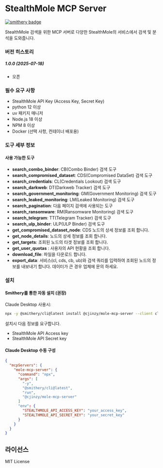 # StealthMole MCP Server

[![smithery badge](https://smithery.ai/badge/@cjinzy/mole-mcp-server)](https://smithery.ai/server/@cjinzy/mole-mcp-server)

StealthMole 검색을 위한 MCP 서버로 다양한 StealthMole의 서비스에서 검색 및 분석을 도와줍니다.

### 버전 히스토리

##### 1.0.0 (2025-07-18)

- 오픈

### 필수 요구 사항

- StealthMole API Key (Access Key, Secret Key)
- python 12 이상
- uv 패키지 매니저
- Node.js 18 이상
- NPM 8 이상
- Docker (선택 사항, 컨테이너 배포용)

### 도구 세부 정보

#### 사용 가능한 도구

- **search_combo_binder**: CB(Combo Binder) 검색 도구
- **search_compromised_dataset**: CDS(Compromised DataSet) 검색 도구
- **search_credentials**: CL(Credentials Lookout) 검색 도구
- **search_darkweb**: DT(Darkweb Tracker) 검색 도구
- **search_government_monitoring**: GM(Government Monitoring) 검색 도구
- **search_leaked_monitoring**: LM(Leaked Monitoring) 검색 도구
- **search_pagination**: 다음 페이지 검색에 사용되는 도구
- **search_ransomware**: RM(Ransomware Monitoring) 검색 도구
- **search_telegram**: TT(Telegram Tracker) 검색 도구
- **search_ulp_binder**: ULP(ULP Binder) 검색 도구
- **get_compromised_dataset_node**: CDS 노드의 상세 정보를 조회 합니다.
- **get_node_details**: 노드의 상세 정보를 조회 합니다.
- **get_targets**: 조회된 노드의 타겟 정보를 조회 합니다.
- **get_user_quotas** : 사용자의 API 현황을 조회 합니다.
- **download_file**: 파일을 다운로드 합니다.
- **export_data**: 서비스(cl, cds, cb, ub)와 검색 쿼리를 입력하여 조회된 노드의 정보를 내보내기 합니다. 데이터가 큰 경우 업체에 문의 하세요.

### 설치

#### Smithery를 통한 자동 설치 (권장)

Claude Desktop 사용시:

```bash
npx -y @smithery/cli@latest install @cjinzy/mole-mcp-server --client claude
```

설치시 다음 정보를 요구합니다.

- StealthMole API Access key
- StealthMole API Secret key

#### Claude Desktop 수동 구성

```json
{
  "mcpServers": {
    "mole-mcp-server": {
      "command": "npx",
      "args": [
        "-y",
        "@smithery/cli@latest",
        "run",
        "@cjinzy/mole-mcp-server"
      ]
      "env": {
        "STEALTHMOLE_API_ACCESS_KEY": "your_access_key",
        "STEALTHMOLE_API_SECRET_KEY": "your_secret_key"
      }
    }
  }
}
```

## 라이선스

MIT License
